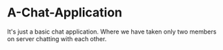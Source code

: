 # A-Chat-Application
It's just a basic chat application.
Where we have taken only two members on server chatting with each other.
